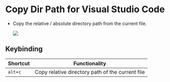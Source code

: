 # Copy Dir Path for Visual Studio Code

- Copy the relative / absolute directory path from the current file.

  ![](images/copy-path.gif)

## Keybinding

| Shortcut | Functionality                                    |
| -------- | ------------------------------------------------ |
| `alt+c`  | Copy relative directory path of the current file |
